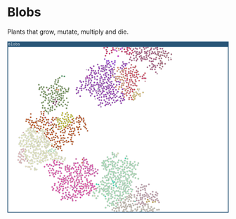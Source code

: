 # Blobs
Plants that grow, mutate, multiply and die.

<p align="center">
  <img src=https://github.com/tadeuszjt/blobs/blob/master/screenshot.png />
</p>
